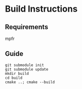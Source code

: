# Build Instructions
## Requirements
mpfr

## Guide
```
git submodule init
git submodule update
mkdir build
cd build
cmake ..; cmake --build
```
